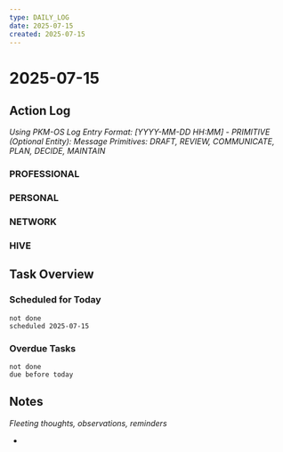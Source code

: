 ```yaml
---
type: DAILY_LOG
date: 2025-07-15
created: 2025-07-15
---
```


# 2025-07-15

## Action Log

_Using PKM-OS Log Entry Format: [YYYY-MM-DD HH:MM] - PRIMITIVE (Optional Entity): Message_
_Primitives: DRAFT, REVIEW, COMMUNICATE, PLAN, DECIDE, MAINTAIN_

### PROFESSIONAL


### PERSONAL


### NETWORK



### HIVE


## Task Overview

### Scheduled for Today
```tasks
not done
scheduled 2025-07-15
```

### Overdue Tasks
```tasks
not done
due before today
```

## Notes

_Fleeting thoughts, observations, reminders_

-
